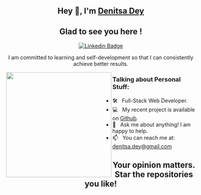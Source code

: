 <div align="center">

## Hey 👋, I'm [Denitsa Dey](https://github.com/DenitsaDey/)

## Glad to see you here&nbsp;!

[![Linkedin Badge](https://img.shields.io/badge/-LinkedIn-0e76a8?style=flat-square&logo=Linkedin&logoColor=white)](https://linkedin.com/in/denitsa-dey)


I am committed to learning and self-development so that I can consistently achieve better results.
</div>
<img align="left" width="280" alt="" src="https://media.giphy.com/media/L1R1tvI9svkIWwpVYr/giphy.gif">

### Talking about Personal Stuff:

- 🛠 &nbsp; Full-Stack Web Developer.
- 💻 &nbsp; My recent project is available on [Github](https://github.com/DenitsaDey/My-Projects).
- 💬 &nbsp; Ask me about anything! I am happy to help.
- 📫 &nbsp; You can reach me at: denitsa.dey@gmail.com




<div align="center">

## Your opinion matters. Star the repositories you like!

</div>
